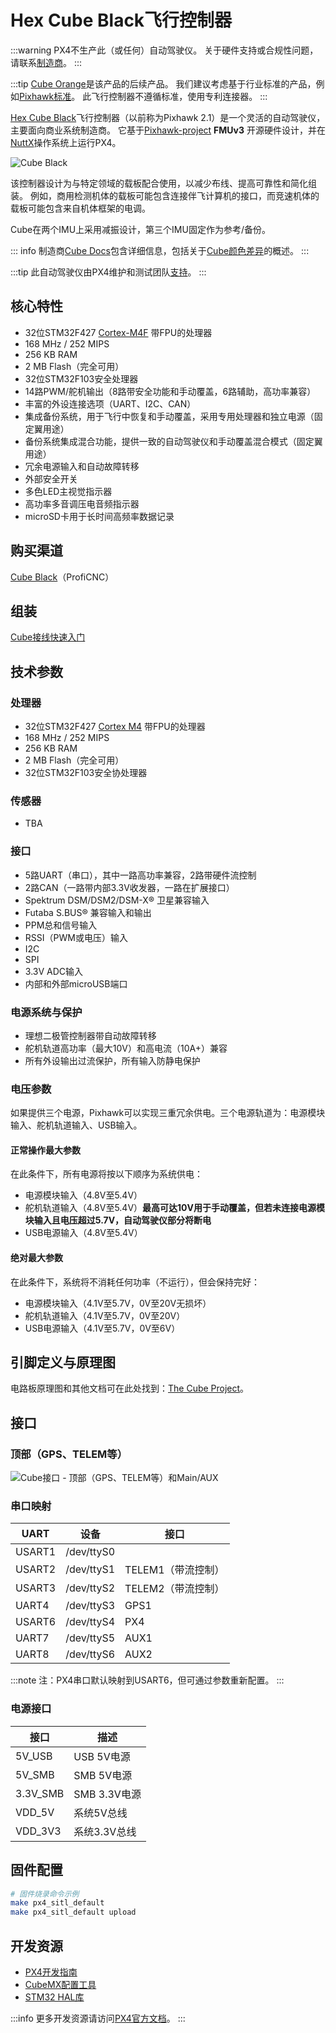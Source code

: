 # Hex Cube Black飞行控制器

:::warning
PX4不生产此（或任何）自动驾驶仪。
关于硬件支持或合规性问题，请联系[制造商](https://cubepilot.org/#/home)。
:::

:::tip
[Cube Orange](cubepilot_cube_orange.md)是该产品的后续产品。
我们建议考虑基于行业标准的产品，例如[Pixhawk标准](autopilot_pixhawk_standard.md)。
此飞行控制器不遵循标准，使用专利连接器。
:::

[Hex Cube Black](http://www.proficnc.com/61-system-kits2)飞行控制器（以前称为Pixhawk 2.1）是一个灵活的自动驾驶仪，主要面向商业系统制造商。
它基于[Pixhawk-project](https://pixhawk.org/) **FMUv3** 开源硬件设计，并在[NuttX](https://nuttx.apache.org/)操作系统上运行PX4。

![Cube Black](../../assets/flight_controller/cube/cube_black_hero.png)

该控制器设计为与特定领域的载板配合使用，以减少布线、提高可靠性和简化组装。
例如，商用检测机体的载板可能包含连接伴飞计算机的接口，而竞速机体的载板可能包含来自机体框架的电调。

Cube在两个IMU上采用减振设计，第三个IMU固定作为参考/备份。

::: info
制造商[Cube Docs](https://docs.cubepilot.org/user-guides/autopilot/the-cube-module-overview)包含详细信息，包括关于[Cube颜色差异](https://docs.cubepilot.org/user-guides/autopilot/the-cube-module-overview#differences-between-cube-colours)的概述。
:::

:::tip
此自动驾驶仪由PX4维护和测试团队[支持](../flight_controller/autopilot_pixhawk_standard.md)。
:::

## 核心特性

- 32位STM32F427 [Cortex-M4F](http://en.wikipedia.org/wiki/ARM_Cortex-M#Cortex-M4) 带FPU的处理器
- 168 MHz / 252 MIPS
- 256 KB RAM
- 2 MB Flash（完全可用）
- 32位STM32F103安全处理器
- 14路PWM/舵机输出（8路带安全功能和手动覆盖，6路辅助，高功率兼容）
- 丰富的外设连接选项（UART、I2C、CAN）
- 集成备份系统，用于飞行中恢复和手动覆盖，采用专用处理器和独立电源（固定翼用途）
- 备份系统集成混合功能，提供一致的自动驾驶仪和手动覆盖混合模式（固定翼用途）
- 冗余电源输入和自动故障转移
- 外部安全开关
- 多色LED主视觉指示器
- 高功率多音调压电音频指示器
- microSD卡用于长时间高频率数据记录

<a id="stores"></a>

## 购买渠道

[Cube Black](http://www.proficnc.com/61-system-kits)（ProfiCNC）

## 组装

[Cube接线快速入门](../assembly/quick_start_cube.md)

## 技术参数

### 处理器

- 32位STM32F427 [Cortex M4](http://en.wikipedia.org/wiki/ARM_Cortex-M#Cortex-M4) 带FPU的处理器
- 168 MHz / 252 MIPS
- 256 KB RAM
- 2 MB Flash（完全可用）
- 32位STM32F103安全协处理器

### 传感器

- TBA

### 接口

- 5路UART（串口），其中一路高功率兼容，2路带硬件流控制
- 2路CAN（一路带内部3.3V收发器，一路在扩展接口）
- Spektrum DSM/DSM2/DSM-X® 卫星兼容输入
- Futaba S.BUS® 兼容输入和输出
- PPM总和信号输入
- RSSI（PWM或电压）输入
- I2C
- SPI
- 3.3V ADC输入
- 内部和外部microUSB端口

### 电源系统与保护

- 理想二极管控制器带自动故障转移
- 舵机轨道高功率（最大10V）和高电流（10A+）兼容
- 所有外设输出过流保护，所有输入防静电保护

### 电压参数

如果提供三个电源，Pixhawk可以实现三重冗余供电。三个电源轨道为：电源模块输入、舵机轨道输入、USB输入。

#### 正常操作最大参数

在此条件下，所有电源将按以下顺序为系统供电：

- 电源模块输入（4.8V至5.4V）
- 舵机轨道输入（4.8V至5.4V）**最高可达10V用于手动覆盖，但若未连接电源模块输入且电压超过5.7V，自动驾驶仪部分将断电**
- USB电源输入（4.8V至5.4V）

#### 绝对最大参数

在此条件下，系统将不消耗任何功率（不运行），但会保持完好：

- 电源模块输入（4.1V至5.7V，0V至20V无损坏）
- 舵机轨道输入（4.1V至5.7V，0V至20V）
- USB电源输入（4.1V至5.7V，0V至6V）

## 引脚定义与原理图

电路板原理图和其他文档可在此处找到：[The Cube Project](https://github.com/proficnc/The-Cube)。

## 接口

### 顶部（GPS、TELEM等）

![Cube接口 - 顶部（GPS、TELEM等）和Main/AUX](../../assets/flight_controller/cube/cube_ports_top_main.jpg)

<a id="serial_ports"></a>

### 串口映射

| UART   | 设备       | 接口                  |
| ------ | ---------- | --------------------- |
| USART1 | /dev/ttyS0 | <!-- IO debug? -->    |
| USART2 | /dev/ttyS1 | TELEM1（带流控制）    |
| USART3 | /dev/ttyS2 | TELEM2（带流控制）    |
| UART4  | /dev/ttyS3 | GPS1                  |
| USART6 | /dev/ttyS4 | PX4              |
| UART7  | /dev/ttyS5 | AUX1                  |
| UART8  | /dev/ttyS6 | AUX2                  |

:::note
注：PX4串口默认映射到USART6，但可通过参数重新配置。
:::

### 电源接口

| 接口       | 描述                   |
| ---------- | ---------------------- |
| 5V_USB     | USB 5V电源             |
| 5V_SMB     | SMB 5V电源             |
| 3.3V_SMB   | SMB 3.3V电源           |
| VDD_5V     | 系统5V总线             |
| VDD_3V3    | 系统3.3V总线           |

## 固件配置

```bash
# 固件烧录命令示例
make px4_sitl_default
make px4_sitl_default upload
```

## 开发资源

- [PX4开发指南](https://docs.px4.io/master/en/)
- [CubeMX配置工具](https://www.st.com/en/development-tools/stm32cubemx.html)
- [STM32 HAL库](https://www.st.com/en/embedded-software/stm32-hal.html)

:::info
更多开发资源请访问[PX4官方文档](https://docs.px4.io/master/en/)。
:::